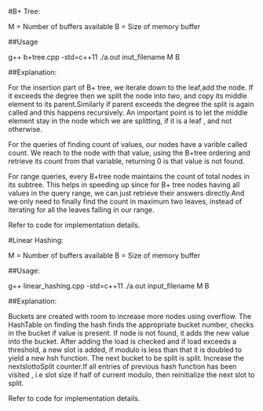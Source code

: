 #B+ Tree:

M = Number of buffers available
B = Size of memory buffer

##Usage
 
g++ b+tree.cpp -std=c++11
./a.out inut_filename M B


##Explanation:

For the insertion part of B+ tree, we iterate down to the leaf,add the node.
If it exceeds the degree then we split the node into two, and copy its middle element to its parent.Similarly if parent exceeds the degree the split is again called and this happens recursively. An important point is to let the middle element stay in the node which we are splitting, if it is a leaf , and not otherwise. 

For the queries of finding count of values, our nodes have a varible called count. We reach to the node with that value, using the B+tree ordering and retrieve its count from that variable, 
returning 0 is that value is not found. 

For range queries, every B+tree node maintains the count of total nodes in its subtree. 
This helps in speeding up since for B+ tree nodes having all values in the query range, 
we can just retrieve their answers directly.And we only need to finally find the count in maximum two leaves, instead of iterating for all the leaves falling in our range. 

Refer to code for implementation details. 

#Linear Hashing:

M = Number of buffers available
B = Size of memory buffer

##Usage:

g++ linear_hashing.cpp -std=c++11
./a.out input_filename M B

##Explanation:

Buckets are created with room to increase more nodes using overflow. The HashTable on finding the hash finds the appropriate bucket number, checks in the bucket if value is present. If node is not found, it adds the new value into the bucket. After adding the load is checked and if load exceeds a threshold, a new slot is added, if modulo is less than that it is doubled to yield a new hsh function. The next bucket to be split is split. Increase the nextslottoSplit counter.If all entries of previous hash function has been visited , i.e slot size if half of current modulo, then reinitialize  the next slot to split. 

Refer to code for implementation details. 
